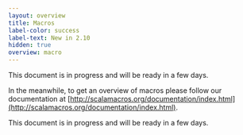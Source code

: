 ```yaml
---
layout: overview
title: Macros
label-color: success
label-text: New in 2.10
hidden: true
overview: macro
---
```


This document is in progress and will be ready in a few days.

In the meanwhile, to get an overview of macros please follow our documentation at [http://scalamacros.org/documentation/index.html](http://scalamacros.org/documentation/index.html).

This document is in progress and will be ready in a few days.
